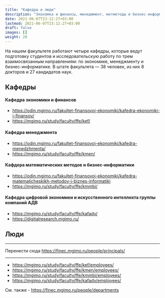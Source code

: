 ```yaml
---
title: "Кафедры и люди"
description: "Экономка и финансы, менеджмент, матметоды и бизнес-информатика, искусственный интеллект"
date: 2021-06-07T23:12:27+03:00
lastmod: 2021-06-07T23:12:27+03:00
draft: false
images: []
weight: 20
---
```


На нашем факультете работают четыре кафедры, которые ведут подготовку студентов и исследовательскую работу по трем взаимосвязанным направлениям: по экономике, менеджменту и бизнес-информатике. В штате факультета — 38 человек, из них 8 докторов и 27 кандидатов наук.

## Кафедры

#### Кафедра экономики и финансов

- <https://odin.mgimo.ru/fakultet-finansovoj-ekonomiki/kafedra-ekonomiki-i-finansov/>
- <https://mgimo.ru/study/faculty/ffe/kef/>

#### Кафедра менеджмента

- <https://odin.mgimo.ru/fakultet-finansovoj-ekonomiki/kafedra-menedzhmenta/>
- <https://mgimo.ru/study/faculty/ffe/kmen/>

#### Кафдера математических методов и бизнес-информатики

- <https://odin.mgimo.ru/fakultet-finansovoj-ekonomiki/kafedra-matematicheskikh-metodov-i-biznes-informatiki>
- <https://mgimo.ru/study/faculty/ffe/kmmbi/>

#### Кафедра цифровой экономики и искусственного интеллекта группы компаний АДВ

- <https://mgimo.ru/study/faculty/ffe/kafadv/>
- <https://digitalresearch.mgimo.ru/>

## Люди

---

Перенести сюда https://finec.mgimo.ru/people/principals/

---

- <https://mgimo.ru/study/faculty/ffe/kef/employees/>
- <https://mgimo.ru/study/faculty/ffe/kmen/employees/>
- <https://mgimo.ru/study/faculty/ffe/kmmbi/employees/>
- <https://mgimo.ru/study/faculty/ffe/kafadv/employees/>

См. также - <https://finec.mgimo.ru/people/departments>
